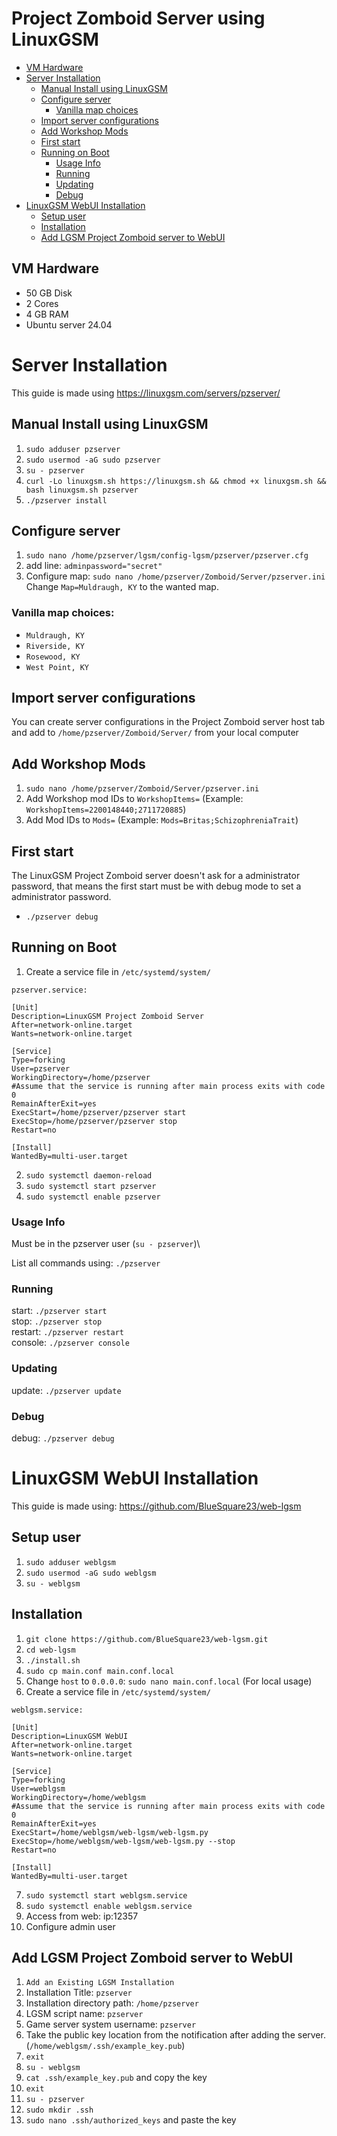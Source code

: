 # Project Zomboid Server using LinuxGSM

* [VM Hardware](#vm-hardware)
* [Server Installation](#server-installation)
  * [Manual Install using LinuxGSM](#manual-install-using-linux-gsm)
  * [Configure server](#configure-server)
    * [Vanilla map choices](#vanilla-map-choices)
  * [Import server configurations](#import-server-configurations)
  * [Add Workshop Mods](#add-workshop-mods)
  * [First start](#first-start)
  * [Running on Boot](#running-on-boot)
    * [Usage Info](#usage-info)
    * [Running](#running)
    * [Updating](#updating)
    * [Debug](#debug)
* [LinuxGSM WebUI Installation](#linuxgsm-webui-installation)
  * [Setup user](#setup-user)
  * [Installation](#installation)
  * [Add LGSM Project Zomboid server to WebUI](#add-lgsm-project-zomboid-server-to-webui)

## VM Hardware
- 50 GB Disk
- 2 Cores
- 4 GB RAM
- Ubuntu server 24.04

# Server Installation
This guide is made using https://linuxgsm.com/servers/pzserver/ 
## Manual Install using LinuxGSM
1. `sudo adduser pzserver`
2. `sudo usermod -aG sudo pzserver`
3. `su - pzserver`
4. `curl -Lo linuxgsm.sh https://linuxgsm.sh && chmod +x linuxgsm.sh && bash linuxgsm.sh pzserver`
5. `./pzserver install`

## Configure server
1. `sudo nano /home/pzserver/lgsm/config-lgsm/pzserver/pzserver.cfg`
2. add line: `adminpassword="secret"`
3. Configure map: `sudo nano /home/pzserver/Zomboid/Server/pzserver.ini` Change `Map=Muldraugh, KY` to the wanted map.
### Vanilla map choices:
- `Muldraugh, KY`
- `Riverside, KY`
- `Rosewood, KY`
- `West Point, KY`

## Import server configurations
You can create server configurations in the Project Zomboid server host tab and add to `/home/pzserver/Zomboid/Server/` from your local computer


## Add Workshop Mods
1. `sudo nano /home/pzserver/Zomboid/Server/pzserver.ini`
2. Add Workshop mod IDs to `WorkshopItems=` (Example: `WorkshopItems=2200148440;2711720885`)
3. Add Mod IDs to `Mods=` (Example: `Mods=Britas;SchizophreniaTrait`)

## First start
The LinuxGSM Project Zomboid server doesn't ask for a administrator password, that means the first start must be with debug mode to set a administrator password.
- `./pzserver debug`

## Running on Boot
1. Create a service file in `/etc/systemd/system/`

`pzserver.service:`
```
[Unit]
Description=LinuxGSM Project Zomboid Server
After=network-online.target
Wants=network-online.target

[Service]
Type=forking
User=pzserver
WorkingDirectory=/home/pzserver
#Assume that the service is running after main process exits with code 0
RemainAfterExit=yes
ExecStart=/home/pzserver/pzserver start
ExecStop=/home/pzserver/pzserver stop
Restart=no

[Install]
WantedBy=multi-user.target
```

2. `sudo systemctl daemon-reload`
3. `sudo systemctl start pzserver`
4. `sudo systemctl enable pzserver`

### Usage Info
Must be in the pzserver user (`su - pzserver`)\

List all commands using: `./pzserver`

### Running
start: `./pzserver start`\
stop: `./pzserver stop`\
restart: `./pzserver restart`\
console: `./pzserver console`

### Updating
update: `./pzserver update`

### Debug
debug: `./pzserver debug`

# LinuxGSM WebUI Installation
This guide is made using: https://github.com/BlueSquare23/web-lgsm

## Setup user
1. `sudo adduser weblgsm`
2. `sudo usermod -aG sudo weblgsm`
3. `su - weblgsm`

## Installation
1. `git clone https://github.com/BlueSquare23/web-lgsm.git`
2. `cd web-lgsm`
3. `./install.sh`
4. `sudo cp main.conf main.conf.local`
5. Change `host` to `0.0.0.0`: `sudo nano main.conf.local` (For local usage)
6. Create a service file in `/etc/systemd/system/`

`weblgsm.service:`
```
[Unit]
Description=LinuxGSM WebUI
After=network-online.target
Wants=network-online.target

[Service]
Type=forking
User=weblgsm
WorkingDirectory=/home/weblgsm
#Assume that the service is running after main process exits with code 0
RemainAfterExit=yes
ExecStart=/home/weblgsm/web-lgsm/web-lgsm.py
ExecStop=/home/weblgsm/web-lgsm/web-lgsm.py --stop
Restart=no

[Install]
WantedBy=multi-user.target
```

7. `sudo systemctl start weblgsm.service`
8. `sudo systemctl enable weblgsm.service`
9. Access from web: ip:12357
10. Configure admin user

## Add LGSM Project Zomboid server to WebUI

1. `Add an Existing LGSM Installation`
2. Installation Title: `pzserver`
3. Installation directory path: `/home/pzserver`
4. LGSM script name: `pzserver`
5. Game server system username: `pzserver`
6. Take the public key location from the notification after adding the server. (`/home/weblgsm/.ssh/example_key.pub`)
7. `exit`
8. `su - weblgsm`
9. `cat .ssh/example_key.pub` and copy the key
10. `exit`
11. `su - pzserver`
12. `sudo mkdir .ssh`
13. `sudo nano .ssh/authorized_keys` and paste the key